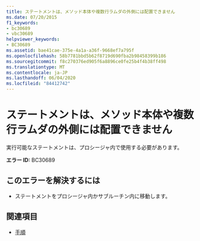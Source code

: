 ```yaml
---
title: ステートメントは、メソッド本体や複数行ラムダの外側には配置できません
ms.date: 07/20/2015
f1_keywords:
- bc30689
- vbc30689
helpviewer_keywords:
- BC30689
ms.assetid: bae41cae-375e-4a1a-a36f-9668ef7a795f
ms.openlocfilehash: 58b7781bbd5b62f8719d690fba2b98458399b186
ms.sourcegitcommit: f8c270376ed905f6a8896ce0fe25b4f4b38ff498
ms.translationtype: MT
ms.contentlocale: ja-JP
ms.lasthandoff: 06/04/2020
ms.locfileid: "84412742"
---
```

# <a name="statement-cannot-appear-outside-of-a-method-bodymultiline-lambda"></a>ステートメントは、メソッド本体や複数行ラムダの外側には配置できません
実行可能なステートメントは、プロシージャ内で使用する必要があります。  
  
 **エラー ID:** BC30689  
  
## <a name="to-correct-this-error"></a>このエラーを解決するには  
  
- ステートメントをプロシージャ内かサブルーチン内に移動します。  
  
## <a name="see-also"></a>関連項目

- [手順](../programming-guide/language-features/procedures/index.md)
